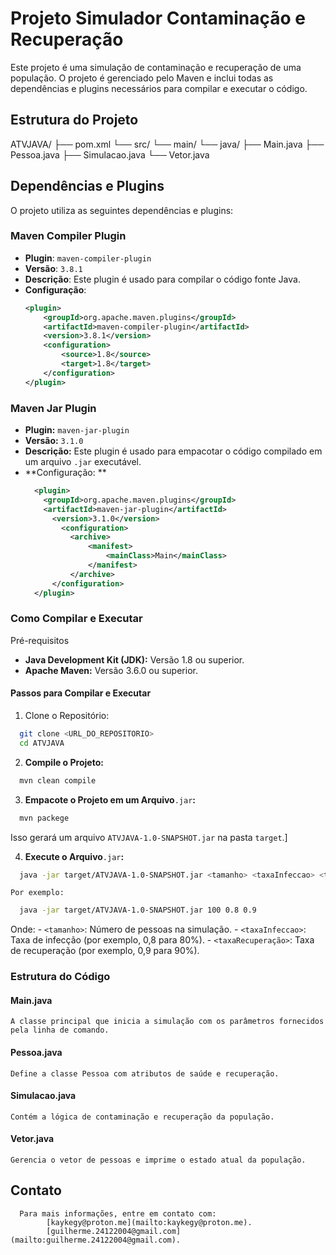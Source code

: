 # Projeto Simulador Contaminação e Recuperação

Este projeto é uma simulação de contaminação e recuperação de uma população. O projeto é gerenciado pelo Maven e inclui todas as dependências e plugins necessários para compilar e executar o código.

## Estrutura do Projeto

ATVJAVA/ 
  ├── pom.xml 
  └── src/ 
      └── main/ 
          └── java/
              ├── Main.java 
              ├── Pessoa.java 
              ├── Simulacao.java 
              └── Vetor.java


## Dependências e Plugins

O projeto utiliza as seguintes dependências e plugins:

### Maven Compiler Plugin

- **Plugin**: `maven-compiler-plugin`
- **Versão**: `3.8.1`
- **Descrição**: Este plugin é usado para compilar o código fonte Java.
- **Configuração**:
  ```xml
  <plugin>
      <groupId>org.apache.maven.plugins</groupId>
      <artifactId>maven-compiler-plugin</artifactId>
      <version>3.8.1</version>
      <configuration>
          <source>1.8</source>
          <target>1.8</target>
      </configuration>
  </plugin>
  ```

### Maven Jar Plugin
- **Plugin:** `maven-jar-plugin`
- **Versão:** `3.1.0`
- **Descrição:**  Este plugin é usado para empacotar o código compilado em um arquivo `.jar` executável.
- **Configuração: **
    ```xml
      <plugin>
        <groupId>org.apache.maven.plugins</groupId>
        <artifactId>maven-jar-plugin</artifactId>
          <version>3.1.0</version>
            <configuration>
              <archive>
                  <manifest>
                      <mainClass>Main</mainClass>
                  </manifest>
              </archive>
          </configuration>
      </plugin>
    ```

### Como Compilar e Executar

Pré-requisitos
  - **Java Development Kit (JDK):** Versão 1.8 ou superior.
  - **Apache Maven:** Versão 3.6.0 ou superior.

#### Passos para Compilar e Executar
  1. Clone o Repositório:
  ```bash
    git clone <URL_DO_REPOSITORIO>
    cd ATVJAVA
  ```

  2. **Compile o Projeto:**
  ```bash
    mvn clean compile
  ```

  3. **Empacote o Projeto em um Arquivo**`.jar`**:**
  ```bash
    mvn packege
  ```
  Isso gerará um arquivo `ATVJAVA-1.0-SNAPSHOT.jar` na pasta `target`.]

  4. **Execute o Arquivo**`.jar`**:**
  ```bash
    java -jar target/ATVJAVA-1.0-SNAPSHOT.jar <tamanho> <taxaInfeccao> <taxaRecuperacao>
  ```
    Por exemplo: 
  ```bash
    java -jar target/ATVJAVA-1.0-SNAPSHOT.jar 100 0.8 0.9
  ```
  Onde:
    - `<tamanho>`: Número de pessoas na simulação.
    - `<taxaInfeccao>`: Taxa de infecção (por exemplo, 0,8 para 80%).
    - `<taxaRecuperação>`: Taxa de recuperação (por exemplo, 0,9 para 90%).  

### Estrutura do Código

  #### Main.java
    A classe principal que inicia a simulação com os parâmetros fornecidos pela linha de comando.

  #### Pessoa.java
    Define a classe Pessoa com atributos de saúde e recuperação.

  #### Simulacao.java
    Contém a lógica de contaminação e recuperação da população.

  #### Vetor.java
    Gerencia o vetor de pessoas e imprime o estado atual da população.

  ## Contato

      Para mais informações, entre em contato com:
            [kaykegy@proton.me](mailto:kaykegy@proton.me).
            [guilherme.24122004@gmail.com](mailto:guilherme.24122004@gmail.com).


